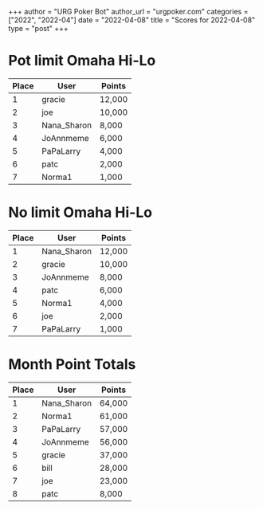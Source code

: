 +++
author = "URG Poker Bot"
author_url = "urgpoker.com"
categories = ["2022", "2022-04"]
date = "2022-04-08"
title = "Scores for 2022-04-08"
type = "post"
+++
# Pot limit Omaha Hi-Lo

| Place | User | Points |
|-------|------|--------|
| 1 | gracie | 12,000 |
| 2 | joe | 10,000 |
| 3 | Nana_Sharon | 8,000 |
| 4 | JoAnnmeme | 6,000 |
| 5 | PaPaLarry | 4,000 |
| 6 | patc | 2,000 |
| 7 | Norma1 | 1,000 |

# No limit Omaha Hi-Lo

| Place | User | Points |
|-------|------|--------|
| 1 | Nana_Sharon | 12,000 |
| 2 | gracie | 10,000 |
| 3 | JoAnnmeme | 8,000 |
| 4 | patc | 6,000 |
| 5 | Norma1 | 4,000 |
| 6 | joe | 2,000 |
| 7 | PaPaLarry | 1,000 |

# Month Point Totals

| Place | User | Points |
|-------|------|--------|
| 1 | Nana_Sharon | 64,000 |
| 2 | Norma1 | 61,000 |
| 3 | PaPaLarry | 57,000 |
| 4 | JoAnnmeme | 56,000 |
| 5 | gracie | 37,000 |
| 6 | bill | 28,000 |
| 7 | joe | 23,000 |
| 8 | patc | 8,000 |
